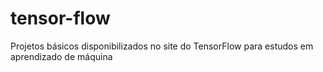 # tensor-flow
 Projetos básicos disponibilizados no site do TensorFlow para estudos em aprendizado de máquina
